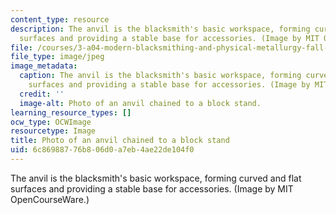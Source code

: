 ```yaml
---
content_type: resource
description: The anvil is the blacksmith's basic workspace, forming curved and flat
  surfaces and providing a stable base for accessories. (Image by MIT OpenCourseWare.)
file: /courses/3-a04-modern-blacksmithing-and-physical-metallurgy-fall-2008/6c86988776b806d0a7eb4ae22de104f0_3-a04f08.jpg
file_type: image/jpeg
image_metadata:
  caption: The anvil is the blacksmith's basic workspace, forming curved and flat
    surfaces and providing a stable base for accessories. (Image by MIT OpenCourseWare.)
  credit: ''
  image-alt: Photo of an anvil chained to a block stand.
learning_resource_types: []
ocw_type: OCWImage
resourcetype: Image
title: Photo of an anvil chained to a block stand
uid: 6c869887-76b8-06d0-a7eb-4ae22de104f0
---
```

The anvil is the blacksmith's basic workspace, forming curved and flat surfaces and providing a stable base for accessories. (Image by MIT OpenCourseWare.)

